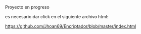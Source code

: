 Proyecto en progreso

es necesario dar click en el siguiente archivo html:

https://github.com/Jhoan69/Encriptador/blob/master/index.html
